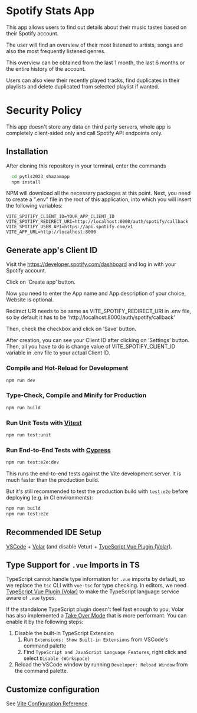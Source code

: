 
# Spotify Stats App

This app allows users to find out details about their music tastes based on their Spotify account.

The user will find an overview of their most listened to artists, songs and also the most frequently listened genres.

This overview can be obtained from the last 1 month, the last 6 months or the entire history of the account.

Users can also view their recently played tracks, find duplicates in their playlists and delete duplicated from selected playlist if wanted. 

# Security Policy

This app doesn't store any data on third party servers, whole app is completely client-sided only and call Spotify API endpoints only.
## Installation

After cloning this repository in your terminal, enter the commands 

```bash
  cd pytls2023_shazamapp
  npm install
```

NPM will download all the necessary packages at this point. Next, you need to create a ".env" file in the root of this application, into which you will insert the following variables:

```
VITE_SPOTIFY_CLIENT_ID=YOUR_APP_CLIENT_ID
VITE_SPOTIFY_REDIRECT_URI=http://localhost:8000/auth/spotify/callback
VITE_SPOTIFY_USER_API=https://api.spotify.com/v1
VITE_APP_URL=http://localhost:8000
```
## Generate app's Client ID

Visit the https://developer.spotify.com/dashboard and log in with your Spotify account.

Click on ‘Create app’ button.

Now you need to enter the App name and App description of your choice, Website is optional.

Redirect URI needs to be same as VITE_SPOTIFY_REDIRECT_URI in .env file, so by default it has to be 'http://localhost:8000/auth/spotify/callback'

Then, check the checkbox and click on ’Save’ button.

After creation, you can see your Client ID after clicking on ’Settings’ button.
Then, all you have to do is change value of VITE_SPOTIFY_CLIENT_ID variable in .env file to your actual Client ID.
### Compile and Hot-Reload for Development

```sh
npm run dev
```

### Type-Check, Compile and Minify for Production

```sh
npm run build
```

### Run Unit Tests with [Vitest](https://vitest.dev/)

```sh
npm run test:unit
```

### Run End-to-End Tests with [Cypress](https://www.cypress.io/)

```sh
npm run test:e2e:dev
```

This runs the end-to-end tests against the Vite development server.
It is much faster than the production build.

But it's still recommended to test the production build with `test:e2e` before deploying (e.g. in CI environments):

```sh
npm run build
npm run test:e2e
```

## Recommended IDE Setup

[VSCode](https://code.visualstudio.com/) + [Volar](https://marketplace.visualstudio.com/items?itemName=Vue.volar) (and disable Vetur) + [TypeScript Vue Plugin (Volar)](https://marketplace.visualstudio.com/items?itemName=Vue.vscode-typescript-vue-plugin).

## Type Support for `.vue` Imports in TS

TypeScript cannot handle type information for `.vue` imports by default, so we replace the `tsc` CLI with `vue-tsc` for type checking. In editors, we need [TypeScript Vue Plugin (Volar)](https://marketplace.visualstudio.com/items?itemName=Vue.vscode-typescript-vue-plugin) to make the TypeScript language service aware of `.vue` types.

If the standalone TypeScript plugin doesn't feel fast enough to you, Volar has also implemented a [Take Over Mode](https://github.com/johnsoncodehk/volar/discussions/471#discussioncomment-1361669) that is more performant. You can enable it by the following steps:

1. Disable the built-in TypeScript Extension
    1) Run `Extensions: Show Built-in Extensions` from VSCode's command palette
    2) Find `TypeScript and JavaScript Language Features`, right click and select `Disable (Workspace)`
2. Reload the VSCode window by running `Developer: Reload Window` from the command palette.

## Customize configuration

See [Vite Configuration Reference](https://vitejs.dev/config/).